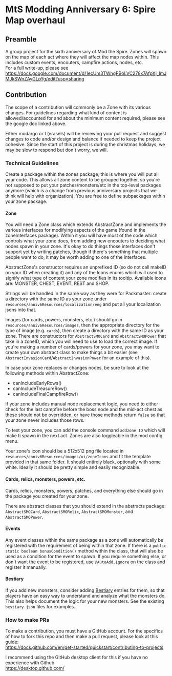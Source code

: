 # MtS Modding Anniversary 6: Spire Map overhaul
## Preamble
A group project for the sixth anniversary of Mod the Spire. Zones will spawn on the map of each act where they will affect the map nodes within. This includes custom events, encouters, campfire actions, nodes, etc.   
For a full write-up, please see https://docs.google.com/document/d/1ecUm3TWngPBoLVC278x7AfpXj_ImJMJkSWnZAyGLpYg/edit?usp=sharing  
  
## Contribution
The scope of a contribution will commonly be a Zone with its various changes. For guidelines regarding what kind of content is allowed/accounted for and about the minimum content required, please see the google doc linked above.  

Either modargo or I (erasels) will be reviewing your pull request and suggest changes to code and/or design and balance if needed to keep the project cohesive. Since the start of this project is during the christmas holidays, we may be slow to respond but don't worry, we will.
  
### Technical Guidelines
Create a package within the zones package; this is where you will put all your code. This allows all zone content to be grouped together, so you're not supposed to put your patches/monsters/etc in the top-level packages anymore (which is a change from previous anniversary projects that we think will help with organization). You are free to define subpackages within your zone package.    

#### Zone

You will need a Zone class which extends AbstractZone and implements the various interfaces for modifying aspects of the game (found in the zoneInterfaces package). Within it you will have most of the code which controls what your zone does, from adding new encouters to deciding what nodes spawn in your zone. It's okay to do things those interfaces don't support yet by writing patches, though if there's something that multiple people want to do, it may be worth adding to one of the interfaces.

AbstractZone's constructor requires an unprefixed ID (so do not call makeID on your ID when creating it) and any of the Icons enums which will used to signify what type of content your zone modifies in its tooltip. Available icons are: MONSTER, CHEST, EVENT, REST and SHOP.  

Strings will be handled in the same way as they were for Packmaster: create a directory with the same ID as your zone under `resources/anniv6Resources/localization/eng` and put all your localization jsons into that.

Images (for cards, powers, monsters, etc.) should go in `resources/anniv6Resources/images`, then the appropriate directory for the type of image (e.g. `cards`), then create a directory with the same ID as your zone. There are constructors for `AbstractSMOCard` and `AbstractSMOPower` that take in a zoneID, which you will need to use to load the correct image. If you're making a number of cards/powers for your zone, you may want to create your own abstract class to make things a bit easier (see `AbstractInvasionCard`/`AbstractInvasionPower` for an example of this).
  
In case your zone replaces or changes nodes, be sure to look at the following methods within AbstractZone:  
- canIncludeEarlyRows()
- canIncludeTreasureRow()
- canIncludeFinalCampfireRow()

If your zone includes manual node replacement logic, you need to either check for the last campfire before the boss node and the mid-act chest as these should not be overridden, or have those methods return `false` so that your zone never includes those rows.  

To test your zone, you can add the console command `addzone ID` which will make ti spawn in the next act. Zones are also toggleable in the mod config menu.

Your zone's icon should be a 512x512 png file located in `resources/anniv6Resources/images/ui/zoneIcons` and fit the template provided in that same folder. It should entirely black, optionally with some white. Ideally it should be pretty simple and easily recognizable.

#### Cards, relics, monsters, powers, etc.
Cards, relics, monsters, powers, patches, and everything else should go in the package you created for your zone.

There are abstract classes that you should extend in the abstracts package: `AbstractSMOCard`, `AbstractSMORelic`, `AbstractSMOMonster`, and `AbstractSMOPower`.

#### Events
Any event classes within the same package as a zone will automatically be registered with the requirement of being within that zone. If there is a `public static boolean bonusCondition()` method within the class, that will also be used as a condition for the event to spawn. If you require something else, or don't want the event to be registered, use `@AutoAdd.Ignore` on the class and register it manually.

#### Bestiary
If you add new monsters, consider adding [Bestiary](https://steamcommunity.com/sharedfiles/filedetails/?id=2285965269) entries for them, so that players have an easy way to understand and analyze what the monsters do. This also helps document the logic for your new monsters. See the existing `bestiary.json` files for examples.

### How to make PRs
  
To make a contribution, you must have a GitHub account. 
For the specifics of how to fork this repo and then make a pull request, please look at this guide:  
https://docs.github.com/en/get-started/quickstart/contributing-to-projects  
   
I recommend using the GitHub desktop client for this if you have no experience with Github  
https://desktop.github.com/
